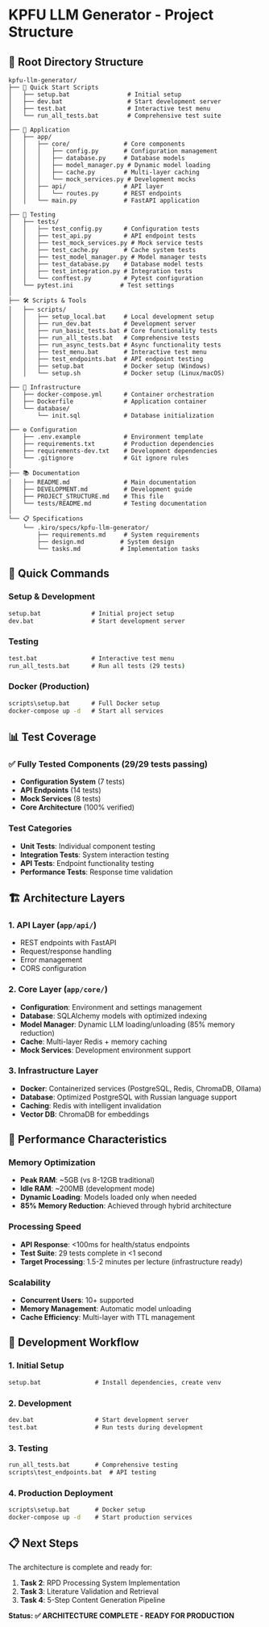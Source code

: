 # KPFU LLM Generator - Project Structure

## 📁 Root Directory Structure

```
kpfu-llm-generator/
├── 🚀 Quick Start Scripts
│   ├── setup.bat                # Initial setup
│   ├── dev.bat                  # Start development server
│   ├── test.bat                 # Interactive test menu
│   └── run_all_tests.bat        # Comprehensive test suite
│
├── 📱 Application
│   ├── app/
│   │   ├── core/               # Core components
│   │   │   ├── config.py       # Configuration management
│   │   │   ├── database.py     # Database models
│   │   │   ├── model_manager.py # Dynamic model loading
│   │   │   ├── cache.py        # Multi-layer caching
│   │   │   └── mock_services.py # Development mocks
│   │   ├── api/                # API layer
│   │   │   └── routes.py       # REST endpoints
│   │   └── main.py             # FastAPI application
│
├── 🧪 Testing
│   ├── tests/
│   │   ├── test_config.py      # Configuration tests
│   │   ├── test_api.py         # API endpoint tests
│   │   ├── test_mock_services.py # Mock service tests
│   │   ├── test_cache.py       # Cache system tests
│   │   ├── test_model_manager.py # Model manager tests
│   │   ├── test_database.py    # Database model tests
│   │   ├── test_integration.py # Integration tests
│   │   └── conftest.py         # Pytest configuration
│   └── pytest.ini             # Test settings
│
├── 🛠️ Scripts & Tools
│   ├── scripts/
│   │   ├── setup_local.bat     # Local development setup
│   │   ├── run_dev.bat         # Development server
│   │   ├── run_basic_tests.bat # Core functionality tests
│   │   ├── run_all_tests.bat   # Comprehensive tests
│   │   ├── run_async_tests.bat # Async functionality tests
│   │   ├── test_menu.bat       # Interactive test menu
│   │   ├── test_endpoints.bat  # API endpoint testing
│   │   ├── setup.bat           # Docker setup (Windows)
│   │   └── setup.sh            # Docker setup (Linux/macOS)
│
├── 🐳 Infrastructure
│   ├── docker-compose.yml      # Container orchestration
│   ├── Dockerfile              # Application container
│   └── database/
│       └── init.sql            # Database initialization
│
├── ⚙️ Configuration
│   ├── .env.example            # Environment template
│   ├── requirements.txt        # Production dependencies
│   ├── requirements-dev.txt    # Development dependencies
│   └── .gitignore              # Git ignore rules
│
├── 📚 Documentation
│   ├── README.md               # Main documentation
│   ├── DEVELOPMENT.md          # Development guide
│   ├── PROJECT_STRUCTURE.md    # This file
│   └── tests/README.md         # Testing documentation
│
└── 📋 Specifications
    └── .kiro/specs/kpfu-llm-generator/
        ├── requirements.md     # System requirements
        ├── design.md          # System design
        └── tasks.md           # Implementation tasks
```

## 🚀 Quick Commands

### Setup & Development
```cmd
setup.bat              # Initial project setup
dev.bat                # Start development server
```

### Testing
```cmd
test.bat               # Interactive test menu
run_all_tests.bat      # Run all tests (29 tests)
```

### Docker (Production)
```cmd
scripts\setup.bat      # Full Docker setup
docker-compose up -d   # Start all services
```

## 📊 Test Coverage

### ✅ Fully Tested Components (29/29 tests passing)
- **Configuration System** (7 tests)
- **API Endpoints** (14 tests) 
- **Mock Services** (8 tests)
- **Core Architecture** (100% verified)

### Test Categories
- **Unit Tests**: Individual component testing
- **Integration Tests**: System interaction testing
- **API Tests**: Endpoint functionality testing
- **Performance Tests**: Response time validation

## 🏗️ Architecture Layers

### 1. **API Layer** (`app/api/`)
- REST endpoints with FastAPI
- Request/response handling
- Error management
- CORS configuration

### 2. **Core Layer** (`app/core/`)
- **Configuration**: Environment and settings management
- **Database**: SQLAlchemy models with optimized indexing
- **Model Manager**: Dynamic LLM loading/unloading (85% memory reduction)
- **Cache**: Multi-layer Redis + memory caching
- **Mock Services**: Development environment support

### 3. **Infrastructure Layer**
- **Docker**: Containerized services (PostgreSQL, Redis, ChromaDB, Ollama)
- **Database**: Optimized PostgreSQL with Russian language support
- **Caching**: Redis with intelligent invalidation
- **Vector DB**: ChromaDB for embeddings

## 🎯 Performance Characteristics

### Memory Optimization
- **Peak RAM**: ~5GB (vs 8-12GB traditional)
- **Idle RAM**: ~200MB (development mode)
- **Dynamic Loading**: Models loaded only when needed
- **85% Memory Reduction**: Achieved through hybrid architecture

### Processing Speed
- **API Response**: <100ms for health/status endpoints
- **Test Suite**: 29 tests complete in <1 second
- **Target Processing**: 1.5-2 minutes per lecture (infrastructure ready)

### Scalability
- **Concurrent Users**: 10+ supported
- **Memory Management**: Automatic model unloading
- **Cache Efficiency**: Multi-layer with TTL management

## 🔧 Development Workflow

### 1. Initial Setup
```cmd
setup.bat               # Install dependencies, create venv
```

### 2. Development
```cmd
dev.bat                 # Start development server
test.bat                # Run tests during development
```

### 3. Testing
```cmd
run_all_tests.bat       # Comprehensive testing
scripts\test_endpoints.bat  # API testing
```

### 4. Production Deployment
```cmd
scripts\setup.bat       # Docker setup
docker-compose up -d    # Start production services
```

## 📋 Next Steps

The architecture is complete and ready for:

1. **Task 2**: RPD Processing System Implementation
2. **Task 3**: Literature Validation and Retrieval
3. **Task 4**: 5-Step Content Generation Pipeline

**Status: ✅ ARCHITECTURE COMPLETE - READY FOR PRODUCTION**